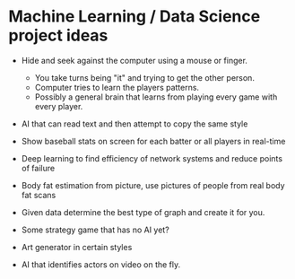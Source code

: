 # Machine Learning / Data Science project ideas

- Hide and seek against the computer using a mouse or finger.
  - You take turns being "it" and trying to get the other person.
  - Computer tries to learn the players patterns.
  - Possibly a general brain that learns from playing every game with every player.

- AI that can read text and then attempt to copy the same style

- Show baseball stats on screen for each batter or all players in real-time

- Deep learning to find efficiency of network systems and reduce points of failure

- Body fat estimation from picture, use pictures of people from real body fat scans

- Given data determine the best type of graph and create it for you.

- Some strategy game that has no AI yet?

- Art generator in certain styles

- AI that identifies actors on video on the fly.
